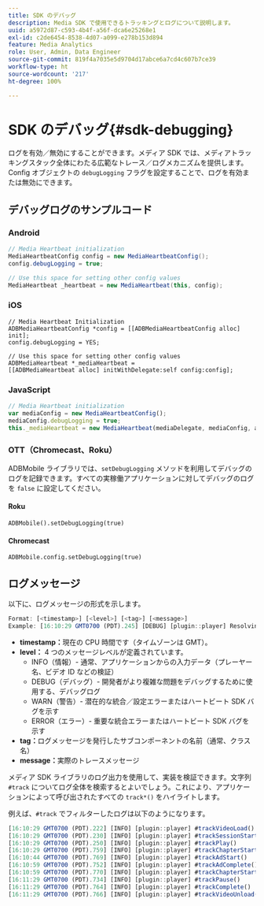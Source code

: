 ```yaml
---
title: SDK のデバッグ
description: Media SDK で使用できるトラッキングとログについて説明します。
uuid: a5972d87-c593-4b4f-a56f-dca6e25268e1
exl-id: c2de6454-8538-4d07-a099-e278b153d894
feature: Media Analytics
role: User, Admin, Data Engineer
source-git-commit: 819f4a7035e5d9704d17abce6a7cd4c607b7ce39
workflow-type: ht
source-wordcount: '217'
ht-degree: 100%

---
```


# SDK のデバッグ{#sdk-debugging}

ログを有効／無効にすることができます。メディア SDK では、メディアトラッキングスタック全体にわたる広範なトレース／ログメカニズムを提供します。Config オブジェクトの `debugLogging` フラグを設定することで、ログを有効または無効にできます。

## デバッグログのサンプルコード

### Android

```java
// Media Heartbeat initialization
MediaHeartbeatConfig config = new MediaHeartbeatConfig();
config.debugLogging = true;

// Use this space for setting other config values
MediaHeartbeat _heartbeat = new MediaHeartbeat(this, config);
```

### iOS

```
// Media Heartbeat Initialization
ADBMediaHeartbeatConfig *config = [[ADBMediaHeartbeatConfig alloc] init];
config.debugLogging = YES;

// Use this space for setting other config values
ADBMediaHeartbeat *_mediaHeartbeat =  
[[ADBMediaHeartbeat alloc] initWithDelegate:self config:config];
```

### JavaScript

```js
// Media Heartbeat initialization
var mediaConfig = new MediaHeartbeatConfig();
mediaConfig.debugLogging = true;
this._mediaHeartbeat = new MediaHeartbeat(mediaDelegate, mediaConfig, appMeasurement);
```

### OTT（Chromecast、Roku）

ADBMobile ライブラリでは、`setDebugLogging` メソッドを利用してデバッグのログを記録できます。すべての実稼働アプリケーションに対してデバッグのログを `false` に設定してください。

#### Roku

```
ADBMobile().setDebugLogging(true)
```

#### Chromecast

```
ADBMobile.config.setDebugLogging(true)
```

## ログメッセージ

以下に、ログメッセージの形式を示します。

```js
Format: [<timestamp>] [<level>] [<tag>] [<message>]
Example: [16:10:29 GMT­0700 (PDT).245] [DEBUG] [plugin::player] Resolving qos.startupTime: 0
```

* **timestamp：**&#x200B;現在の CPU 時間です（タイムゾーンは GMT）。
* **level：** 4 つのメッセージレベルが定義されています。
   * INFO（情報）- 通常、アプリケーションからの入力データ（プレーヤー名、ビデオ ID などの検証）
   * DEBUG（デバッグ）- 開発者がより複雑な問題をデバッグするために使用する、デバッグログ
   * WARN（警告）- 潜在的な統合／設定エラーまたはハートビート SDK バグを示す
   * ERROR（エラー）- 重要な統合エラーまたはハートビート SDK バグを示す
* **tag：**&#x200B;ログメッセージを発行したサブコンポーネントの名前（通常、クラス名）
* **message：**&#x200B;実際のトレースメッセージ

メディア SDK ライブラリのログ出力を使用して、実装を検証できます。文字列 `#track` についてログ全体を検索するとよいでしょう。これにより、アプリケーションによって呼び出されたすべての `track*()` をハイライトします。

例えば、`#track` でフィルターしたログは以下のようになります。

```js
[16:10:29 GMT­0700 (PDT).222] [INFO] [plugin::player] #trackVideoLoad()
[16:10:29 GMT­0700 (PDT).230] [INFO] [plugin::player] #trackSessionStart()
[16:10:29 GMT­0700 (PDT).250] [INFO] [plugin::player] #trackPlay()
[16:10:29 GMT­0700 (PDT).759] [INFO] [plugin::player] #trackChapterStart()
[16:10:44 GMT­0700 (PDT).769] [INFO] [plugin::player] #trackAdStart()
[16:10:59 GMT­0700 (PDT).752] [INFO] [plugin::player] #trackAdComplete()
[16:10:59 GMT­0700 (PDT).770] [INFO] [plugin::player] #trackChapterStart()
[16:11:29 GMT­0700 (PDT).734] [INFO] [plugin::player] #trackPause()
[16:11:29 GMT­0700 (PDT).764] [INFO] [plugin::player] #trackComplete()
[16:11:29 GMT­0700 (PDT).766] [INFO] [plugin::player] #trackVideoUnload()
```
